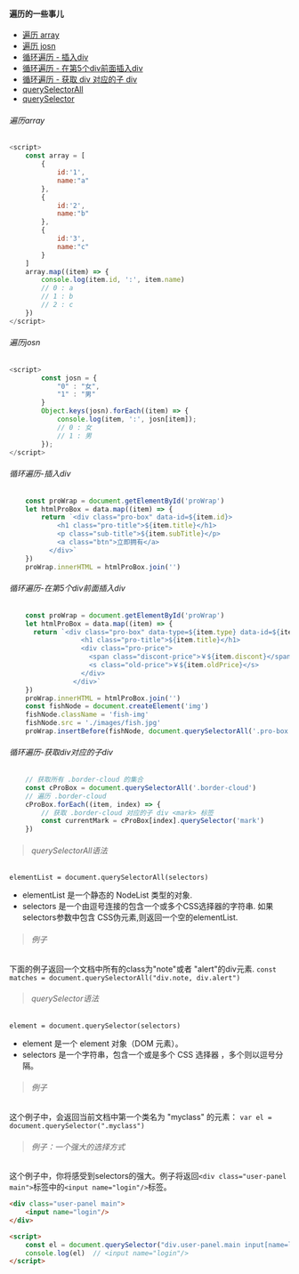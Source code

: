 #### 遍历的一些事儿
- [遍历 array](#遍历array "遍历array")
- [遍历 josn](#遍历josn "遍历josn")
- [循环遍历 - 插入div](#循环遍历-插入div "循环遍历-插入div")
- [循环遍历 - 在第5个div前面插入div](#循环遍历-在第5个div前面插入div "循环遍历-在第5个div前面插入div")
- [循环遍历 - 获取 div 对应的子 div](#循环遍历-获取div对应的子div "循环遍历-获取div对应的子div")
- [querySelectorAll](#querySelectorAll语法 "querySelectorAll语法")
- [querySelector](#querySelector语法 "querySelector语法")

###### 遍历array
```javascript
<script>
	const array = [
		{
			id:'1',
			name:"a"
		},
		{
			id:'2',
			name:"b"
		},
		{
			id:'3',
			name:"c"
		}
	]
	array.map((item) => {
		console.log(item.id, ':', item.name)
		// 0 : a
		// 1 : b
		// 2 : c
	})
</script>
```
###### 遍历josn
```javascript
<script>
		const josn = {
			"0" : "女",
			"1" : "男"
		}
		Object.keys(josn).forEach((item) => {
			console.log(item, ':', josn[item]);
			// 0 : 女
			// 1 : 男
		});
</script>
```

###### 循环遍历-插入div
```javascript
	const proWrap = document.getElementById('proWrap')
	let htmlProBox = data.map((item) => {
		return `<div class="pro-box" data-id=${item.id}>
			<h1 class="pro-title">${item.title}</h1>
			<p class="sub-title">${item.subTitle}</p>
			<a class="btn">立即拥有</a>
		  </div>`
	})
	proWrap.innerHTML = htmlProBox.join('')
```

###### 循环遍历-在第5个div前面插入div
```javascript
	const proWrap = document.getElementById('proWrap')
	let htmlProBox = data.map((item) => {
	  return `<div class="pro-box" data-type=${item.type} data-id=${item.id}>
				  <h1 class="pro-title">${item.title}</h1>
				  <div class="pro-price">
					<span class="discont-price">￥${item.discont}</span>
					<s class="old-price">￥${item.oldPrice}</s>
				  </div>
				</div>`
	})
	proWrap.innerHTML = htmlProBox.join('')
	const fishNode = document.createElement('img')
	fishNode.className = 'fish-img'
	fishNode.src = './images/fish.jpg'
	proWrap.insertBefore(fishNode, document.querySelectorAll('.pro-box')[4])
```

###### 循环遍历-获取div对应的子div
```javascript
	// 获取所有 .border-cloud 的集合
	const cProBox = document.querySelectorAll('.border-cloud')
	// 遍历 .border-cloud
	cProBox.forEach((item, index) => {
		// 获取 .border-cloud 对应的子 div <mark> 标签
		const currentMark = cProBox[index].querySelector('mark')
	})
```

> ###### querySelectorAll语法

 `elementList = document.querySelectorAll(selectors)`

- elementList 是一个静态的 NodeList 类型的对象.
- selectors 是一个由逗号连接的包含一个或多个CSS选择器的字符串.
如果 selectors参数中包含 CSS伪元素,则返回一个空的elementList.

> ###### 例子

下面的例子返回一个文档中所有的class为"note"或者 "alert"的div元素.
`const matches = document.querySelectorAll("div.note, div.alert")`

> ###### querySelector语法

 `element = document.querySelector(selectors)`
- element 是一个 element 对象（DOM 元素）。
- selectors 是一个字符串，包含一个或是多个 CSS 选择器 ，多个则以逗号分隔。

> ###### 例子

这个例子中，会返回当前文档中第一个类名为 "myclass" 的元素：
 `var el = document.querySelector(".myclass")`
> ###### 例子：一个强大的选择方式

这个例子中，你将感受到selectors的强大。例子将返回`<div class="user-panel main">`标签中的`<input name="login"/>`标签。

```html
<div class="user-panel main">
    <input name="login"/>
</div>

<script>
    const el = document.querySelector("div.user-panel.main input[name=login]");
	console.log(el)  // <input name="login"/>
</script>
```
